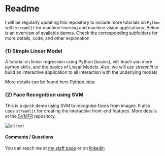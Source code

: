 # Readme

I will be regularly updating this repository to include more tutorials on `Python` with `streamlit` for machine learning and machine vision applications. Below is an overview of available demos. Check the corresponding subfolders for more details, code, and other explanation

### (1) Simple Linear ModelA tutorial on linear regression using Python (basics), will teach you more python skills, and the basics of Linear Models. Also, we will use *streamlit* to build an interactive application to all interaction with the underlying models More details can be found here [Python Intro](Python-Intro/)### (2) Face Recognition using SVM

This is a quick demo using SVM to recognise faces from images. It also uses `streamlit` for creating the interactive front-end features. More details at the [SVMFR](SVMFR/) repository.<br>





![alt text](https://github.com/heyad/Teaching/blob/master/SVMFR/figures/gif.gif "Face Recognition")




#### Comments / Questions 

You can reach me at [my staff page](https://www3.rgu.ac.uk/dmstaff/elyan-eyad) or on [linkedin](http://www.linkedin.com/in/elyan )

